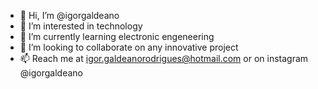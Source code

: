 - 👋 Hi, I’m @igorgaldeano
- 👀 I’m interested in technology 
- 🌱 I’m currently learning electronic engeneering
- 💞️ I’m looking to collaborate on any innovative project
- 📫 Reach me at igor.galdeanorodrigues@hotmail.com or on instagram @igorgaldeano

<!---
igorgaldeano/igorgaldeano is a ✨ special ✨ repository because its `README.md` (this file) appears on your GitHub profile.
You can click the Preview link to take a look at your changes.
--->

